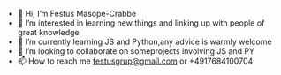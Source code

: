 - 👋 Hi, I’m Festus Masope-Crabbe
- 👀 I’m interested in learning new things and linking up with people of great knowledge
- 🌱 I’m currently learning JS and Python,any advice is warmly welcome
- 💞️ I’m looking to collaborate on someprojects involving JS and PY
- 📫 How to reach me festusgrup@gmail.com or +4917684100704

<!---
festusgrup/festusgrup is a ✨ special ✨ repository because its `README.md` (this file) appears on your GitHub profile.
You can click the Preview link to take a look at your changes.
--->
